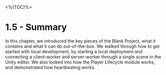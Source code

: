 <%(TOC)%>

# 1.5 - Summary

In this chapter, we introduced the key pieces of the Blank Project, what it contains and what it can do out-of-the-box. We walked through how to get started with local development, by starting a local deployment and connecting a client-worker and server-worker through a single scene in the Unity editor. We also looked into how the Player Lifecycle module works, and demonstrated how heartbeating works.
